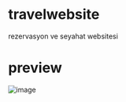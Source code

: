 # travelwebsite
rezervasyon ve seyahat websitesi
# preview
![image](https://github.com/glmzmerve/travelwebsite/assets/124581140/7399f2c8-5b97-4399-9758-8f713cec4d6b)


